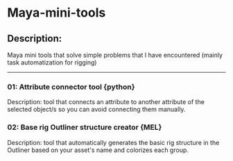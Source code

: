# Maya-mini-tools

## Description:

Maya mini tools that solve simple problems that I have encountered (mainly task automatization for rigging)

---

### 01: Attribute connector tool {python}

Description: tool that connects an attribute to another attribute of the selected object/s so you can avoid connecting them manually.

### 02: Base rig Outliner structure creator {MEL}

Description: tool that automatically generates the basic rig structure in the Outliner based on your asset's name and colorizes each group.
